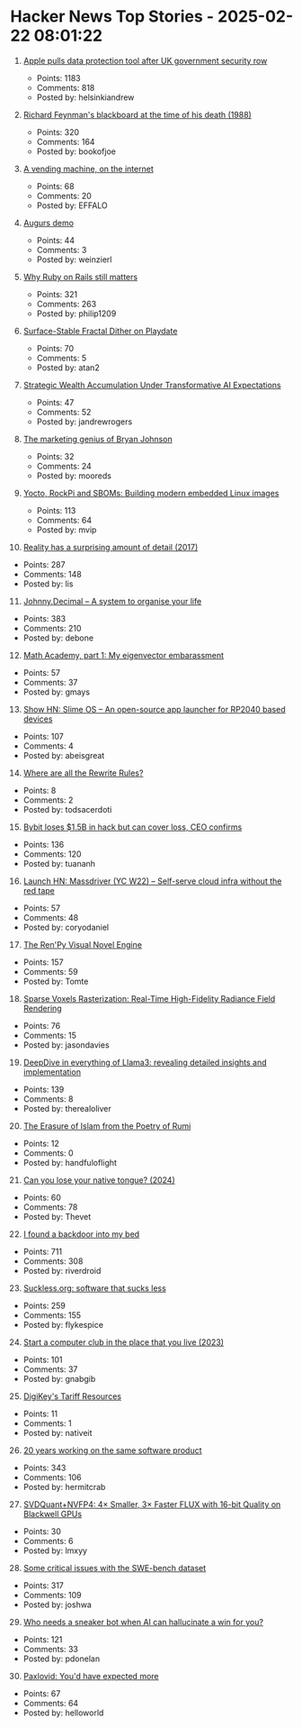 # Hacker News Top Stories - 2025-02-22 08:01:22

1. [Apple pulls data protection tool after UK government security row](https://www.bbc.com/news/articles/cgj54eq4vejo)
   - Points: 1183
   - Comments: 818
   - Posted by: helsinkiandrew

2. [Richard Feynman's blackboard at the time of his death (1988)](https://digital.archives.caltech.edu/collections/Images/1.10-29/)
   - Points: 320
   - Comments: 164
   - Posted by: bookofjoe

3. [A vending machine, on the internet](https://threekindwords.com/blog/vending-machine-on-the-internet/)
   - Points: 68
   - Comments: 20
   - Posted by: EFFALO

4. [Augurs demo](https://demo.augu.rs/)
   - Points: 44
   - Comments: 3
   - Posted by: weinzierl

5. [Why Ruby on Rails still matters](https://www.contraption.co/rails-versus-nextjs/)
   - Points: 321
   - Comments: 263
   - Posted by: philip1209

6. [Surface-Stable Fractal Dither on Playdate](https://aras-p.info/blog/2025/02/09/Surface-Stable-Fractal-Dither-on-Playdate/)
   - Points: 70
   - Comments: 5
   - Posted by: atan2

7. [Strategic Wealth Accumulation Under Transformative AI Expectations](https://arxiv.org/abs/2502.11264)
   - Points: 47
   - Comments: 52
   - Posted by: jandrewrogers

8. [The marketing genius of Bryan Johnson](https://www.petecodes.io/marketing-genius-of-bryan-johnson/)
   - Points: 32
   - Comments: 24
   - Posted by: mooreds

9. [Yocto, RockPi and SBOMs: Building modern embedded Linux images](https://vpetersson.com/2025/02/21/yocto-rockpi-and-sboms.html)
   - Points: 113
   - Comments: 64
   - Posted by: mvip

10. [Reality has a surprising amount of detail (2017)](http://johnsalvatier.org/blog/2017/reality-has-a-surprising-amount-of-detail)
   - Points: 287
   - Comments: 148
   - Posted by: lis

11. [Johnny.Decimal – A system to organise your life](https://johnnydecimal.com)
   - Points: 383
   - Comments: 210
   - Posted by: debone

12. [Math Academy, part 1: My eigenvector embarassment](https://frankhecker.com/2025/02/08/math-academy-part-1/)
   - Points: 57
   - Comments: 37
   - Posted by: gmays

13. [Show HN: Slime OS – An open-source app launcher for RP2040 based devices](https://github.com/abeisgoat/slime_os)
   - Points: 107
   - Comments: 4
   - Posted by: abeisgreat

14. [Where are all the Rewrite Rules?](https://www.philipzucker.com/rewrite_rules/)
   - Points: 8
   - Comments: 2
   - Posted by: todsacerdoti

15. [Bybit loses $1.5B in hack but can cover loss, CEO confirms](https://www.tradingview.com/news/coindesk:cda1c390e094b:0-bybit-ceo-confirms-exchange-was-hacked-for-1-46b-says-his-firm-can-cover-the-loss/)
   - Points: 136
   - Comments: 120
   - Posted by: tuananh

16. [Launch HN: Massdriver (YC W22) – Self-serve cloud infra without the red tape](undefined)
   - Points: 57
   - Comments: 48
   - Posted by: coryodaniel

17. [The Ren'Py Visual Novel Engine](https://www.renpy.org/)
   - Points: 157
   - Comments: 59
   - Posted by: Tomte

18. [Sparse Voxels Rasterization: Real-Time High-Fidelity Radiance Field Rendering](https://svraster.github.io/)
   - Points: 76
   - Comments: 15
   - Posted by: jasondavies

19. [DeepDive in everything of Llama3: revealing detailed insights and implementation](https://github.com/therealoliver/Deepdive-llama3-from-scratch)
   - Points: 139
   - Comments: 8
   - Posted by: therealoliver

20. [The Erasure of Islam from the Poetry of Rumi](https://www.newyorker.com/books/page-turner/the-erasure-of-islam-from-the-poetry-of-rumi)
   - Points: 12
   - Comments: 0
   - Posted by: handfuloflight

21. [Can you lose your native tongue? (2024)](https://www.nytimes.com/2024/05/14/magazine/native-language-loss.html)
   - Points: 60
   - Comments: 78
   - Posted by: Thevet

22. [I found a backdoor into my bed](https://trufflesecurity.com/blog/removing-jeff-bezos-from-my-bed)
   - Points: 711
   - Comments: 308
   - Posted by: riverdroid

23. [Suckless.org: software that sucks less](https://suckless.org/)
   - Points: 259
   - Comments: 155
   - Posted by: flykespice

24. [Start a computer club in the place that you live (2023)](https://startacomputer.club/)
   - Points: 101
   - Comments: 37
   - Posted by: gnabgib

25. [DigiKey's Tariff Resources](https://www.digikey.com/en/resources/tariff-resources)
   - Points: 11
   - Comments: 1
   - Posted by: nativeit

26. [20 years working on the same software product](https://successfulsoftware.net/2025/02/21/20-years-working-on-the-same-software-product/)
   - Points: 343
   - Comments: 106
   - Posted by: hermitcrab

27. [SVDQuant+NVFP4: 4× Smaller, 3× Faster FLUX with 16-bit Quality on Blackwell GPUs](https://hanlab.mit.edu/blog/svdquant-nvfp4)
   - Points: 30
   - Comments: 6
   - Posted by: lmxyy

28. [Some critical issues with the SWE-bench dataset](https://arxiv.org/abs/2410.06992)
   - Points: 317
   - Comments: 109
   - Posted by: joshwa

29. [Who needs a sneaker bot when AI can hallucinate a win for you?](https://www.eql.com/media/sneaker-bot-ai-error)
   - Points: 121
   - Comments: 33
   - Posted by: pdonelan

30. [Paxlovid: You'd have expected more](https://www.science.org/content/blog-post/paxlovid-you-d-have-expected-more)
   - Points: 67
   - Comments: 64
   - Posted by: helloworld

